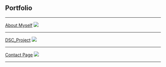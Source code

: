 ## Portfolio

---


[About Myself](/about_myself)
<img src="images/dummy_thumbnail.jpg?raw=true"/>

---
[DSC_Project](/DSC_Project)
<img src="images/dummy_thumbnail.jpg?raw=true"/>

---
[Contact Page](/contact_info)
<img src="images/dummy_thumbnail.jpg?raw=true"/>

---




